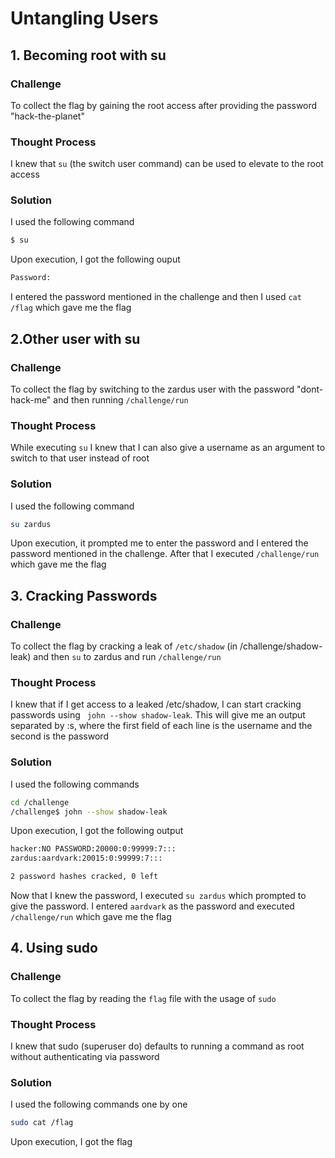# Untangling Users

## 1. Becoming root with su

### Challenge

To collect the flag by gaining the root access after providing the password "hack-the-planet" 

### Thought Process

I knew that `su` (the switch user command) can be used to elevate to the root access

### Solution

I used the following command
```bash
$ su
```
Upon execution, I got the following ouput
```bash
Password: 
```
I entered the password mentioned in the challenge and then I used `cat /flag` which gave me the flag

## 2.Other user with su 

### Challenge

To collect the flag by switching to the zardus user with the password "dont-hack-me" and then running `/challenge/run`

### Thought Process

While executing `su` I knew that I can also give a username as an argument to switch to that user instead of root

### Solution

I used the following command
```bash
su zardus
```
Upon execution, it prompted me to enter the password and I entered the password mentioned in the challenge. After that I executed `/challenge/run` which gave me the flag

## 3. Cracking Passwords

### Challenge

To collect the flag by cracking a leak of `/etc/shadow` (in /challenge/shadow-leak) and then `su` to zardus and run `/challenge/run`

### Thought Process

I knew that if I get access to a leaked /etc/shadow, I can start cracking passwords using ` john --show shadow-leak`. This will give me an output separated by :s, where the first field of each line is the username and the second is the password

### Solution

I used the following commands
```bash
cd /challenge
/challenge$ john --show shadow-leak
```
Upon execution, I got the following output
```bash
hacker:NO PASSWORD:20000:0:99999:7:::
zardus:aardvark:20015:0:99999:7:::

2 password hashes cracked, 0 left
```
Now that I knew the password, I executed `su zardus` which prompted to give the password. I entered `aardvark` as the password and executed `/challenge/run` which gave me the flag

## 4. Using sudo

### Challenge

To collect the flag by reading the `flag` file with the usage of `sudo`

### Thought Process

I knew that sudo (superuser do) defaults to running a command as root without authenticating via password

### Solution

I used the following commands one by one
```bash
sudo cat /flag
```
Upon execution, I got the flag

